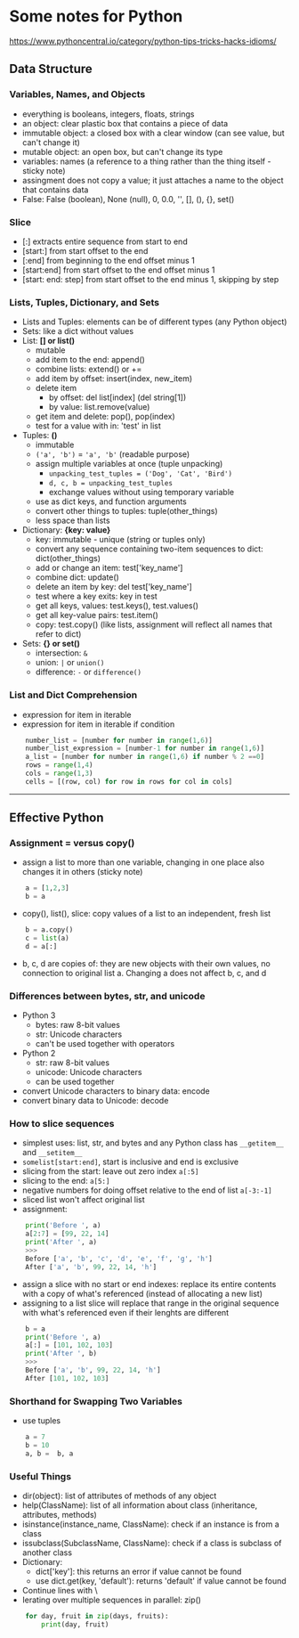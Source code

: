 # Some notes for Python

https://www.pythoncentral.io/category/python-tips-tricks-hacks-idioms/

## Data Structure

### Variables, Names, and Objects
- everything is booleans, integers, floats, strings
- an object: clear plastic box that contains a piece of data
- immutable object: a closed box with a clear window (can see value, but can't change it)
- mutable object: an open box, but can't change its type
- variables: names (a reference to a thing rather than the thing itself - sticky note)
- assingment does not copy a value; it just attaches a name to the object that contains data
- False: False (boolean), None (null), 0, 0.0, '', [], (), {}, set()

### Slice
- [:] extracts entire sequence from start to end
- [start:] from start offset to the end
- [:end] from beginning to the end offset minus 1
- [start:end] from start offset to the end offset minus 1
- [start: end: step] from start offset to the end minus 1, skipping by step

### Lists, Tuples, Dictionary, and Sets
- Lists and Tuples: elements can be of different types (any Python object)
- Sets: like a dict without values
- List: **[] or list()**
    - mutable
    - add item to the end: append()
    - combine lists: extend() or +=
    - add item by offset: insert(index, new_item)
    - delete item
        - by offset: del list[index] (del string[1])
        - by value: list.remove(value)
    - get item and delete: pop(), pop(index)
    - test for a value with in: 'test' in list
- Tuples: **()**
    - immutable
    - ```('a', 'b')``` = ```'a', 'b'``` (readable purpose)
    - assign multiple variables at once (tuple unpacking)
        - `unpacking_test_tuples = ('Dog', 'Cat', 'Bird')`
        - `d, c, b = unpacking_test_tuples`
        - exchange values without using temporary variable
    - use as dict keys, and function arguments
    - convert other things to tuples: tuple(other_things)
    - less space than lists
- Dictionary: **{key: value}**
    - key: immutable - unique (string or tuples only)
    - convert any sequence containing two-item sequences to dict: dict(other_things)
    - add or change an item: test['key_name']
    - combine dict: update()
    - delete an item by key: del test['key_name']
    - test where a key exits: key in test
    - get all keys, values: test.keys(), test.values()
    - get all key-value pairs: test.item()
    - copy: test.copy() (like lists, assignment will reflect all names that refer to dict)
- Sets: **{} or set()**
    - intersection: `&`
    - union: `|` or `union()`
    - difference: `-` or `difference()`

### List and Dict Comprehension
- expression for item in iterable
- expression for item in iterable if condition
```python
    number_list = [number for number in range(1,6)]
    number_list_expression = [number-1 for number in range(1,6)]
    a_list = [number for number in range(1,6) if number % 2 ==0]
    rows = range(1,4)
    cols = range(1,3)
    cells = [(row, col) for row in rows for col in cols]
```
---
## Effective Python

### Assignment = versus copy()
- assign a list to more than one variable, changing in one place also changes it in others (sticky note)
```python
    a = [1,2,3]
    b = a
```
- copy(), list(), slice: copy values of a list to an independent, fresh list
```python 
    b = a.copy()
    c = list(a)
    d = a[:]
```
- b, c, d are copies of: they are new objects with their own values, no connection to original list a. Changing a does not affect b, c, and d

### Differences between bytes, str, and unicode
- Python 3
    - bytes: raw 8-bit values
    - str: Unicode characters
    - can't be used together with operators
- Python 2
    - str: raw 8-bit values
    - unicode: Unicode characters
    - can be used together
- convert Unicode characters to binary data: encode
- convert binary data to Unicode: decode

### How to slice sequences
- simplest uses: list, str, and bytes and any Python class has `__getitem__` and `__setitem__`
- `somelist[start:end]`, start is inclusive and end is exclusive
- slicing from the start: leave out zero index `a[:5]`
- slicing to the end: `a[5:]`
- negative numbers for doing offset relative to the end of list `a[-3:-1]`
- sliced list won't affect original list
- assignment:
```python
    print('Before ', a)
    a[2:7] = [99, 22, 14]
    print('After ', a)
    >>>
    Before ['a', 'b', 'c', 'd', 'e', 'f', 'g', 'h']
    After ['a', 'b', 99, 22, 14, 'h']
```
- assign a slice with no start or end indexes: replace its entire contents with a copy of what's referenced (instead of allocating a new list)
- assigning to a list slice will replace that range in the original sequence with what's referenced even if their lenghts are different
```python
    b = a
    print('Before ', a)
    a[:] = [101, 102, 103]
    print('After ', b)
    >>>
    Before ['a', 'b', 99, 22, 14, 'h']
    After [101, 102, 103]
```

### Shorthand for Swapping Two Variables
- use tuples
```python
    a = 7
    b = 10
    a, b =  b, a
```



### Useful Things
- dir(object): list of attributes of methods of any object
- help(ClassName): list of all information about class (inheritance, attributes, methods)
- isinstance(instance_name, ClassName): check if an instance is from a class
- issubclass(SubclassName, ClassName): check if a class is subclass of another class
- Dictionary:
    - dict['key']: this returns an error if value cannot be found
    - use dict.get(key, 'default'): returns 'default' if value cannot be found
- Continue lines with \
- Ierating over multiple sequences in parallel: zip()
```python
    for day, fruit in zip(days, fruits):
        print(day, fruit)
```